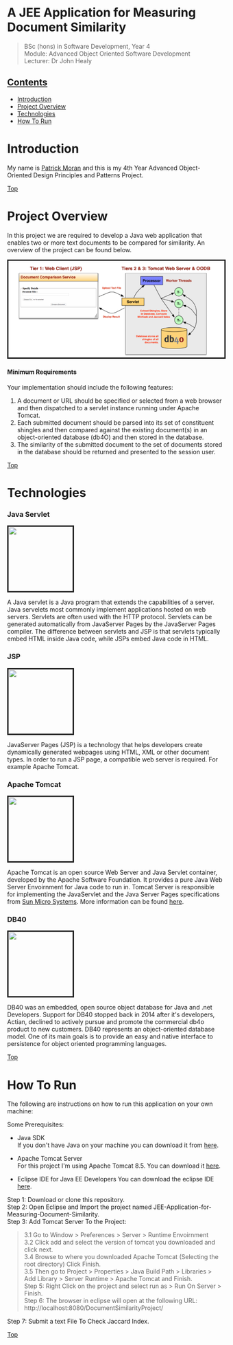 # A JEE Application for Measuring Document Similarity
> BSc (hons) in Software Development, Year 4  
> Module: Advanced Object Oriented Software Development  
> Lecturer: Dr John Healy  

## [Contents](#contents)   
* [Introduction](#intro)
* [Project Overview](#overview)  
* [Technologies](#tech)
* [How To Run](#run)
 
# Introduction<a name = "intro"></a>   
My name is [Patrick Moran](https://www.linkedin.com/in/patrick-moran-7a349014b/) and this is my 4th Year Advanced Object-Oriented Design Principles and Patterns Project.   

[Top](#contents) 

# Project Overview<a name = "overview"></a>   
In this project we are required to develop a Java web application that enables two or more text documents to be compared for similarity. An overview of the project can be found below. 


<img src="Screen1.PNG" border="3">     

#### Minimum Requirements
Your implementation should include the following features:
1. A document or URL should be specified or selected from a web browser and then
dispatched to a servlet instance running under Apache Tomcat.
2. Each submitted document should be parsed into its set of constituent shingles and
then compared against the existing document(s) in an object-oriented database (db4O)
and then stored in the database.
3. The similarity of the submitted document to the set of documents stored in the
database should be returned and presented to the session user.

[Top](#contents) 

# Technologies<a name = "tech"></a>   
### Java Servlet
<img src="https://www.javatpoint.com/images/servlet/javaservlet.png" border="3" width="150" height="150"> 

A Java servlet is a Java program that extends the capabilities of a server. Java servelets most commonly implement applications hosted on web servers. Servlets are often used with the HTTP protocol. Servlets can be generated automatically from JavaServer Pages by the JavaServer Pages compiler. The difference between servlets and JSP is that servlets typically embed HTML inside Java code, while JSPs embed Java code in HTML. 

### JSP
<img src="https://www.magbtunes.com/wp-content/uploads/2017/09/jsp-logo-300x300.png" border="3" width="150" height="150"> 

JavaServer Pages (JSP) is a technology that helps developers create dynamically generated webpages using HTML, XML or other document types. In order to run a JSP page, a compatible web server is required. For example Apache Tomcat. 

### Apache Tomcat
<img src="https://i2.wp.com/www.techpaste.com/wp-content/uploads/2014/06/tomcat-logo1.jpg?fit=200%2C200" border="3" width="150" height="150"> 

Apache Tomcat is an open source Web Server and Java Servlet container, developed by the Apache Software Foundation. It provides a pure Java Web Server Envoirnment for Java code to run in. Tomcat Server is responsible for implementing the JavaServlet and the Java Server Pages specifications from [Sun Micro Systems](https://www.oracle.com/sun/index.html). More information can be found [here](https://tomcat.apache.org/whoweare.html).


### DB40
<img src="https://businessintelligence.com/wp-content/themes/bi/assets/images/vendor/db4o-logo.png" border="3" width="150" height="150">   

DB40 was an embedded, open source object database for Java and .net Developers. Support for DB40 stopped back in 2014 after it's developers, Actian, declined to actively pursue and promote the commercial db4o product to new customers. DB40 represents an object-oriented database model. One of its main goals is to provide an easy and native interface to persistence for object oriented programming languages. 

[Top](#contents) 

# How To Run<a name = "run"></a>
The following are instructions on how to run this application on your own machine:

Some Prerequisites:   
* Java SDK  
 If you don't have Java on your machine you can download it from [here](http://www.oracle.com/technetwork/java/javase/downloads/jdk8-downloads-2133151.html).

* Apache Tomcat Server  
For this project I'm using Apache Tomcat 8.5. You can download it [here](https://tomcat.apache.org/download-80.cgi).

* Eclipse IDE for Java EE Developers
You can download the eclipse IDE [here](https://www.eclipse.org/downloads/packages/eclipse-ide-java-ee-developers/keplersr2).

Step 1: Download or clone this repository.  
Step 2: Open Eclipse and Import the project named JEE-Application-for-Measuring-Document-Similarity.  
Step 3: Add Tomcat Server To the Project:  
> 3.1 Go to Window > Preferences > Server > Runtime Envoirnment  
> 3.2 Click add and select the version of tomcat you downloaded and click next.    
> 3.4 Browse to where you downloaded Apache Tomcat (Selecting the root directory) Click Finish.  
> 3.5 Then go to Project > Properties > Java Build Path > Libraries > Add Library > Server Runtime > Apache Tomcat and Finish.  
Step 5: Right Click on the project and select run as > Run On Server > Finish.  
Step 6: The browser in eclipse will open at the following URL: 
> http://localhost:8080/DocumentSimilarityProject/

Step 7: Submit a text File To Check Jaccard Index.

[Top](#contents) 